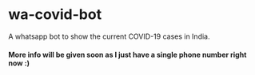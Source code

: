 # wa-covid-bot

A whatsapp bot to show the current COVID-19 cases in India.

#### More info will be given soon as I just have a single phone number right now :)

